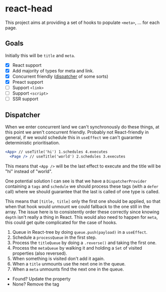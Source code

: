 # react-head

This project aims at providing a set of hooks to populate `<meta>`, ... for each page.

## Goals

Initially this will be `title` and `meta`.

- [x] React support
- [x] Add majority of types for meta and link.
- [x] Concurrent friendly ([dispatcher](#dispatcher) of some sorts)
- [x] Preact support
- [ ] Support `<link>`
- [ ] Support `<script>`
- [ ] SSR support

## Dispatcher

When we enter concurrent land we can't synchronously do these things, at this point we aren't
concurrent friendly. Probably not React-friendly in general, if we would schedule this in `useEffect`
we can't guarantee deterministic prioritisation.

```jsx
<App> // useTitle('hi') 1.schedules 4.executes
  <Page /> // useTitle('world') 2.schedules 3.executes
```

This means that `<App />` will be the last effect to execute and the title will be "hi" instead of
"world".

One potential solution I can see is that we have a `DispatcherProvider` containing a `tags` and `schedule`
we should process these tags (with a `defer` call) where we should guarantee that the last is called of one type
is called.

This means that `[title, title]` only the first one should be applied, so that when that hook would unmount we could fallback
to the one still in the array. The issue here is to consistently order these correctly since knowing `depth` isn't really a thing
in React. This would also need to happen for `meta`, this could get quite complicated for the case of hooks.

1. Queue in React-tree by doing `queue.push(payload)` in a `useEffect`.
2. Schedule a `processQueue` in the first step.
3. Process the `titleQueue` by doing a `.reverse()` and taking the first one.
4. Process the `metaQueue` by walking it and holding a `Set` of visited properties (also reversed).
5. When something is visited don't add it again.
6. When a `title` unmounts use the next one in the queue.
7. When a `meta` unmounts find the next one in the queue.

- Found? Update the property
- None? Remove the tag
